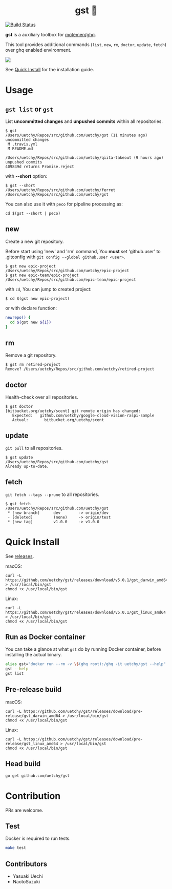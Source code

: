 <div align="center">
 <h1>gst 👻</h1>
</div>

[![Build Status](https://travis-ci.org/uetchy/gst.svg)](https://travis-ci.org/uetchy/gst)

**gst** is a auxiliary toolbox for [motemen/ghq](https://github.com/motemen/ghq).

This tool provides additional commands (`list`, `new`, `rm`, `doctor`, `update`, `fetch`) over ghq enabled environment.

![](http://uechi-public.s3.amazonaws.com/github/gst.gif)

See [Quick Install](https://github.com/uetchy/gst#quick-install) for the installation guide.

# Usage

## `gst list` or `gst`

List **uncommitted changes** and **unpushed commits** within all repositories.

```
$ gst
/Users/uetchy/Repos/src/github.com/uetchy/gst (11 minutes ago)
uncommitted changes
 M .travis.yml
 M README.md

/Users/uetchy/Repos/src/github.com/uetchy/qiita-takeout (9 hours ago)
unpushed commits
409849d returns Promise.reject
```

with **--short** option:

```
$ gst --short
/Users/uetchy/Repos/src/github.com/uetchy/ferret
/Users/uetchy/Repos/src/github.com/uetchy/gst
```

You can also use it with `peco` for pipeline processing as:

```
cd $(gst --short | peco)
```

## new

Create a new git repository.

Before start using 'new' and 'rm' command, You **must** set 'github.user' to .gitconfig with `git config --global github.user <user>`.

```
$ gst new epic-project
/Users/uetchy/Repos/src/github.com/uetchy/epic-project
$ gst new epic-team/epic-project
/Users/uetchy/Repos/src/github.com/epic-team/epic-project
```

with `cd`, You can jump to created project:

```
$ cd $(gst new epic-project)
```

or with declare function:

```zsh
newrepo() {
  cd $(gst new ${1})
}
```

## rm

Remove a git repository.

```
$ gst rm retired-project
Remove? /Users/uetchy/Repos/src/github.com/uetchy/retired-project
```

## doctor

Health-check over all repositories.

```
$ gst doctor
[bitbucket.org/uetchy/scent] git remote origin has changed:
   Expected:   github.com/uetchy/google-cloud-vision-raspi-sample
   Actual:       bitbucket.org/uetchy/scent
```

## update

`git pull` to all repositories.

```
$ gst update
/Users/uetchy/Repos/src/github.com/uetchy/gst
Already up-to-date.
```

## fetch

`git fetch --tags --prune` to all repositories.

```
$ gst fetch
/Users/uetchy/Repos/src/github.com/uetchy/gst
 * [new branch]      dev        -> origin/dev
 - [deleted]         (none)     -> origin/test
 * [new tag]         v1.0.0     -> v1.0.0
```

# Quick Install

See [releases](https://github.com/uetchy/gst/releases/latest).

macOS:

```
curl -L https://github.com/uetchy/gst/releases/download/v5.0.1/gst_darwin_amd64 > /usr/local/bin/gst
chmod +x /usr/local/bin/gst
```

Linux:

```
curl -L https://github.com/uetchy/gst/releases/download/v5.0.1/gst_linux_amd64 > /usr/local/bin/gst
chmod +x /usr/local/bin/gst
```

## Run as Docker container

You can take a glance at what `gst` do by running Docker container, before installing the actual binary.

```bash
alias gst="docker run --rm -v \$(ghq root):/ghq -it uetchy/gst --help"
gst --help
gst list
```

## Pre-release build

macOS:

```
curl -L https://github.com/uetchy/gst/releases/download/pre-release/gst_darwin_amd64 > /usr/local/bin/gst
chmod +x /usr/local/bin/gst
```

Linux:

```
curl -L https://github.com/uetchy/gst/releases/download/pre-release/gst_linux_amd64 > /usr/local/bin/gst
chmod +x /usr/local/bin/gst
```

## Head build

```
go get github.com/uetchy/gst
```

# Contribution

PRs are welcome.

## Test

Docker is required to run tests.

```bash
make test
```

## Contributors

- Yasuaki Uechi
- NaotoSuzuki
